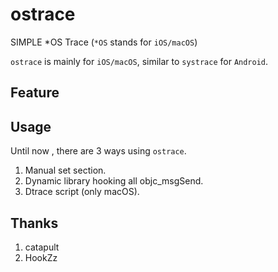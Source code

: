 # ostrace
SIMPLE *OS Trace (`*OS` stands for `iOS/macOS`)

`ostrace` is mainly for `iOS/macOS`, similar to `systrace` for `Android`.


## Feature





## Usage

Until now , there are 3 ways using `ostrace`.

1. Manual set section.
2. Dynamic library hooking all objc_msgSend.
3. Dtrace script (only macOS).


## Thanks

1. catapult
2. HookZz